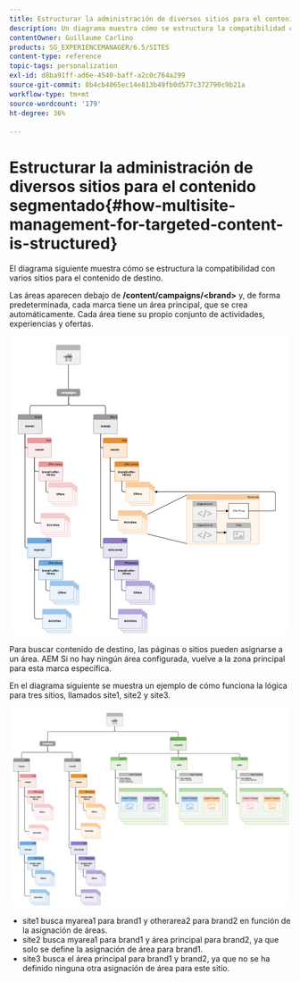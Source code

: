 ```yaml
---
title: Estructurar la administración de diversos sitios para el contenido segmentado
description: Un diagrama muestra cómo se estructura la compatibilidad con varios sitios para el contenido de destino
contentOwner: Guillaume Carlino
products: SG_EXPERIENCEMANAGER/6.5/SITES
content-type: reference
topic-tags: personalization
exl-id: d8ba91ff-ad6e-4540-baff-a2c0c764a299
source-git-commit: 8b4cb4065ec14e813b49fb0d577c372790c9b21a
workflow-type: tm+mt
source-wordcount: '179'
ht-degree: 36%

---
```


# Estructurar la administración de diversos sitios para el contenido segmentado{#how-multisite-management-for-targeted-content-is-structured}

El diagrama siguiente muestra cómo se estructura la compatibilidad con varios sitios para el contenido de destino.

Las áreas aparecen debajo de **/content/campaigns/&lt;brand>** y, de forma predeterminada, cada marca tiene un área principal, que se crea automáticamente. Cada área tiene su propio conjunto de actividades, experiencias y ofertas.

![chlimage_1-268](assets/chlimage_1-268.png)

Para buscar contenido de destino, las páginas o sitios pueden asignarse a un área. AEM Si no hay ningún área configurada, vuelve a la zona principal para esta marca específica.

En el diagrama siguiente se muestra un ejemplo de cómo funciona la lógica para tres sitios, llamados site1, site2 y site3.

![chlimage_1-269](assets/chlimage_1-269.png)

* site1 busca myarea1 para brand1 y otherarea2 para brand2 en función de la asignación de áreas.
* site2 busca myarea1 para brand1 y área principal para brand2, ya que solo se define la asignación de área para brand1.
* site3 busca el área principal para brand1 y brand2, ya que no se ha definido ninguna otra asignación de área para este sitio.
